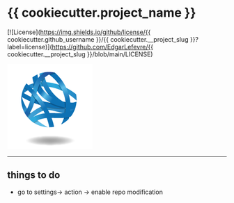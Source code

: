 # {{ cookiecutter.project_name }}

[![License](https://img.shields.io/github/license/{{ cookiecutter.github_username  }}/{{ cookiecutter.__project_slug }}?label=license)](https://github.com/EdgarLefevre/{{ cookiecutter.__project_slug }}/blob/main/LICENSE)

[![CBiB Logo](imgs/cbib_logo.png)](https://www.cbib.u-bordeaux.fr/)

----------------------------
## things to do
- go to settings-> action -> enable repo modification

